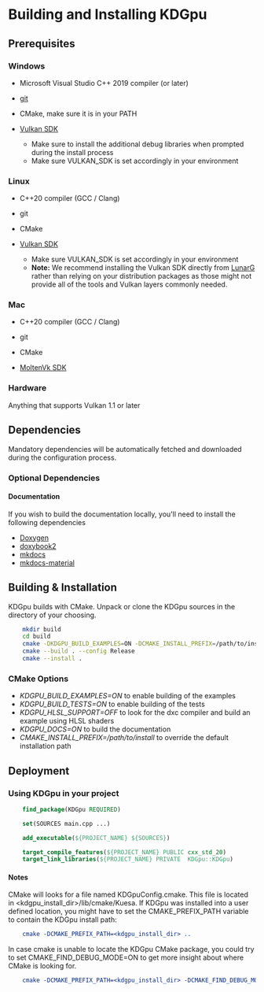 # Building and Installing KDGpu

## Prerequisites

### Windows

- Microsoft Visual Studio C++ 2019 compiler (or later)
- [git](https://gitforwindows.org)
- CMake, make sure it is in your PATH

- [Vulkan SDK](https://www.lunarg.com/vulkan-sdk/)
  - Make sure to install the additional debug libraries when prompted during the install process
  - Make sure VULKAN_SDK is set accordingly in your environment

### Linux

- C++20 compiler (GCC / Clang)
- git
- CMake

- [Vulkan SDK](https://www.lunarg.com/vulkan-sdk/)
  - Make sure VULKAN_SDK is set accordingly in your environment
  - **Note:** We recommend installing the Vulkan SDK directly from [LunarG](https://www.lunarg.com/vulkan-sdk/)
    rather than relying on your distribution packages as those might not provide all of the tools
    and Vulkan layers commonly needed.

### Mac

- C++20 compiler (GCC / Clang)
- git
- CMake

- [MoltenVk SDK](https://github.com/KhronosGroup/MoltenVK)

### Hardware

Anything that supports Vulkan 1.1 or later

## Dependencies

Mandatory dependencies will be automatically fetched and downloaded during the configuration process.

### Optional Dependencies

#### Documentation

If you wish to build the documentation locally, you'll need to install the following dependencies

- [Doxygen](https://doxygen.nl)
- [doxybook2](https://github.com/matusnovak/doxybook2)
- [mkdocs](https://www.mkdocs.org/)
- [mkdocs-material](https://squidfunk.github.io/mkdocs-material/)

## Building & Installation

KDGpu builds with CMake. Unpack or clone the KDGpu sources in the directory of your choosing.

```bash
    mkdir build
    cd build
    cmake -DKDGPU_BUILD_EXAMPLES=ON -DCMAKE_INSTALL_PREFIX=/path/to/install/location/ ..
    cmake --build . --config Release
    cmake --install .
```

### CMake Options

- _KDGPU_BUILD_EXAMPLES=ON_ to enable building of the examples
- _KDGPU_BUILD_TESTS=ON_ to enable building of the tests
- _KDGPU_HLSL_SUPPORT=OFF_ to look for the dxc compiler and build an example using HLSL shaders
- _KDGPU_DOCS=ON_ to build the documentation
- _CMAKE_INSTALL_PREFIX=/path/to/install_ to override the default installation path

## Deployment

### Using KDGpu in your project

```cmake
    find_package(KDGpu REQUIRED)

    set(SOURCES main.cpp ...)

    add_executable(${PROJECT_NAME} ${SOURCES})

    target_compile_features(${PROJECT_NAME} PUBLIC cxx_std_20)
    target_link_libraries(${PROJECT_NAME} PRIVATE  KDGpu::KDGpu)
```

#### Notes

CMake will looks for a file named KDGpuConfig.cmake. This file is located in <kdgpu_install_dir>/lib/cmake/Kuesa.
If KDGpu was installed into a user defined location, you might have to set the
CMAKE_PREFIX_PATH variable to contain the KDGpu install path:

```cmake
    cmake -DCMAKE_PREFIX_PATH=<kdgpu_install_dir> ..
```

In case cmake is unable to locate the KDGpu CMake package, you could try to set CMAKE_FIND_DEBUG_MODE=ON
to get more insight about where CMake is looking for.

```cmake
    cmake -DCMAKE_PREFIX_PATH=<kdgpu_install_dir> -DCMAKE_FIND_DEBUG_MODE=ON ..
```
